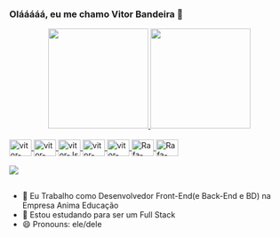 ### Olááááá, eu me chamo Vitor Bandeira 👋

<div align="center">
  <a href="https://github.com/Cafety1">
  <img height="180em" src="https://github-readme-stats.vercel.app/api?username=cafety1&show_icons=true&theme=cobalt&include_all_commits=true&count_private=true"/>
  <img height="180em" src="https://github-readme-stats.vercel.app/api/top-langs/?username=cafety1&layout=compact&langs_count=7&theme=cobalt"/>
</div>
 
<div style="display: inline_block"><br>
  <img align="center" alt="vitor-HTML" height="30" width="40" src="https://cdn.jsdelivr.net/gh/devicons/devicon/icons/html5/html5-plain-wordmark.svg" />
  <img align="center" alt="vitor-CSS" height="30" width="40" src="https://cdn.jsdelivr.net/gh/devicons/devicon/icons/css3/css3-plain-wordmark.svg" />
  <img align="center" alt="vitor-Js" height="30" width="40" src="https://cdn.jsdelivr.net/gh/devicons/devicon/icons/javascript/javascript-plain.svg" />
  <img align="center" alt="vitor-Git" height="30" width="40" src="https://cdn.jsdelivr.net/gh/devicons/devicon/icons/git/git-plain-wordmark.svg" />
  <img align="center" alt="vitor-Jup" height="30" width="40" src="https://cdn.jsdelivr.net/gh/devicons/devicon/icons/jupyter/jupyter-original-wordmark.svg" /> 
  <img align="center" alt="Rafa-Python" height="30" width="40" src="https://cdn.jsdelivr.net/gh/devicons/devicon/icons/python/python-original-wordmark.svg" />
  <img align="center" alt="Rafa-Csharp" height="30" width="40" src="https://cdn.jsdelivr.net/gh/devicons/devicon/icons/csharp/csharp-original.svg">
 
</div>
 
  </br>
  <a href="https://www.linkedin.com/in/vbgonalves/" target="_blank"><img src="https://img.shields.io/badge/-LinkedIn-%230077B5?style=for-the-badge&logo=linkedin&logoColor=white" target="_blank"></a> 
  
##

- 🔭 Eu Trabalho como Desenvolvedor Front-End(e Back-End e BD) na Empresa Anima Educação
- 🌱 Estou estudando para ser um Full Stack
- 😄 Pronouns: ele/dele
